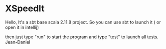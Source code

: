 # XSpeedIt

Hello,
It's a sbt base scala 2.11.8 project.
So you can use sbt to launch it ( or open it in intellij)

then just type "run" to start the program and type "test" to launch all tests.
Jean-Daniel
